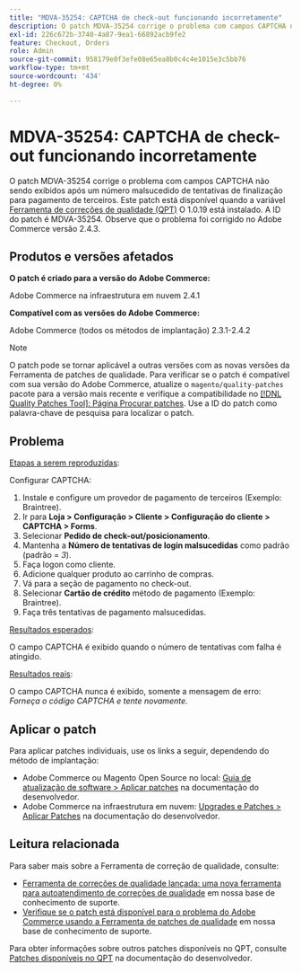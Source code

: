 ```yaml
---
title: "MDVA-35254: CAPTCHA de check-out funcionando incorretamente"
description: O patch MDVA-35254 corrige o problema com campos CAPTCHA não sendo exibidos após um número malsucedido de tentativas de finalização para pagamento de terceiros. Este patch está disponível quando a [Ferramenta de correções de qualidade (QPT)](/help/announcements/adobe-commerce-announcements/magento-quality-patches-released-new-tool-to-self-serve-quality-patches.md) 1.0.19 está instalada. A ID do patch é MDVA-35254. Observe que o problema foi corrigido no Adobe Commerce versão 2.4.3.
exl-id: 226c672b-3740-4a87-9ea1-66892acb9fe2
feature: Checkout, Orders
role: Admin
source-git-commit: 958179e0f3efe08e65ea8b0c4c4e1015e3c5bb76
workflow-type: tm+mt
source-wordcount: '434'
ht-degree: 0%

---
```


# MDVA-35254: CAPTCHA de check-out funcionando incorretamente

O patch MDVA-35254 corrige o problema com campos CAPTCHA não sendo exibidos após um número malsucedido de tentativas de finalização para pagamento de terceiros. Este patch está disponível quando a variável [Ferramenta de correções de qualidade (QPT)](/help/announcements/adobe-commerce-announcements/magento-quality-patches-released-new-tool-to-self-serve-quality-patches.md) O 1.0.19 está instalado. A ID do patch é MDVA-35254. Observe que o problema foi corrigido no Adobe Commerce versão 2.4.3.

## Produtos e versões afetados

**O patch é criado para a versão do Adobe Commerce:**

Adobe Commerce na infraestrutura em nuvem 2.4.1

**Compatível com as versões do Adobe Commerce:**

Adobe Commerce (todos os métodos de implantação) 2.3.1-2.4.2

>[!NOTE]
>
>O patch pode se tornar aplicável a outras versões com as novas versões da Ferramenta de patches de qualidade. Para verificar se o patch é compatível com sua versão do Adobe Commerce, atualize o `magento/quality-patches` pacote para a versão mais recente e verifique a compatibilidade no [[!DNL Quality Patches Tool]: Página Procurar patches](https://devdocs.magento.com/quality-patches/tool.html#patch-grid). Use a ID do patch como palavra-chave de pesquisa para localizar o patch.

## Problema

<u>Etapas a serem reproduzidas</u>:

Configurar CAPTCHA:

1. Instale e configure um provedor de pagamento de terceiros (Exemplo: Braintree).
1. Ir para **Loja > Configuração > Cliente > Configuração do cliente > CAPTCHA > Forms**.
1. Selecionar **Pedido de check-out/posicionamento**.
1. Mantenha a **Número de tentativas de login malsucedidas** como padrão (padrão = *3*).
1. Faça logon como cliente.
1. Adicione qualquer produto ao carrinho de compras.
1. Vá para a seção de pagamento no check-out.
1. Selecionar **Cartão de crédito** método de pagamento (Exemplo: Braintree).
1. Faça três tentativas de pagamento malsucedidas.

<u>Resultados esperados</u>:

O campo CAPTCHA é exibido quando o número de tentativas com falha é atingido.

<u>Resultados reais</u>:

O campo CAPTCHA nunca é exibido, somente a mensagem de erro: *Forneça o código CAPTCHA e tente novamente.*

## Aplicar o patch

Para aplicar patches individuais, use os links a seguir, dependendo do método de implantação:

* Adobe Commerce ou Magento Open Source no local: [Guia de atualização de software > Aplicar patches](https://devdocs.magento.com/guides/v2.4/comp-mgr/patching/mqp.html) na documentação do desenvolvedor.
* Adobe Commerce na infraestrutura em nuvem: [Upgrades e Patches > Aplicar Patches](https://devdocs.magento.com/cloud/project/project-patch.html) na documentação do desenvolvedor.

## Leitura relacionada

Para saber mais sobre a Ferramenta de correção de qualidade, consulte:

* [Ferramenta de correções de qualidade lançada: uma nova ferramenta para autoatendimento de correções de qualidade](/help/announcements/adobe-commerce-announcements/magento-quality-patches-released-new-tool-to-self-serve-quality-patches.md) em nossa base de conhecimento de suporte.
* [Verifique se o patch está disponível para o problema do Adobe Commerce usando a Ferramenta de patches de qualidade](/help/support-tools/patches-available-in-qpt-tool/check-patch-for-magento-issue-with-magento-quality-patches.md) em nossa base de conhecimento de suporte.

Para obter informações sobre outros patches disponíveis no QPT, consulte [Patches disponíveis no QPT](https://devdocs.magento.com/quality-patches/tool.html#patch-grid) na documentação do desenvolvedor.
